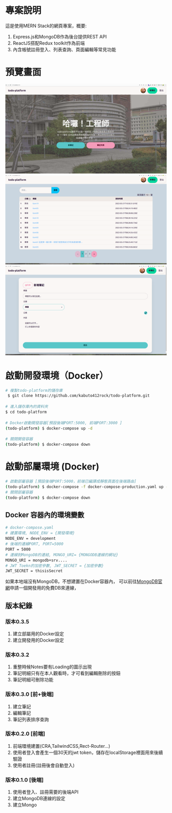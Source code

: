# 專案說明
這是使用MERN Stack的網頁專案，概要:
1. Express.js和MongoDB作為後台提供REST API
2. ReactJS搭配Redux toolkit作為前端
3. 內含帳號註冊登入、列表查詢、頁面編輯等常見功能

# 預覽畫面
![todo-platform的首頁](./imgs/home.png)
![todo-platform的列表](./imgs/notes.png)
![todo-platform的新增](./imgs/new-note.png)


# 啟動開發環境（Docker）
```bash
# 複製todo-platform的儲存庫
 $ git clone https://github.com/kabuto412rock/todo-platform.git

# 進入儲存庫內的資料夾
$ cd todo-platform 

# Docker啟動開發容器[預設後端PORT:5000, 前端PORT:3000 ]
(todo-platform) $ docker-compose up -d

# 關閉開發容器 
(todo-platform) $ docker-compose down
```

# 啟動部屬環境 (Docker)
```bash
# 啟動部屬容器 [預設後端PORT:5000，前端已編譯成靜態頁面在後端路由]
(todo-platform) $ docker-compose -f docker-compose-production.yaml up -d
# 關閉部屬容器
(todo-platform) $ docker-compose down

```


## Docker 容器內的環境變數
```bash
# docker-compose.yaml
# 建置環境, NODE_ENV = {開發環境}
NODE_ENV = development
# 後端的連線PORT, PORT=5000
PORT = 5000
# 連線到MongoDB的連結, MONGO_URI= {MONGODB連線的網址} 
MONGO_URI = mongodb+srv....
# JWT Toekn的加密參數, JWT_SECRET = {加密參數}
JWT_SECRET = thisisSecret
```

如果本地端沒有MongoDB，不想建置在Docker容器內，
可以前往[MongoDB官網](https://cloud.mongodb.com/)申請一個開發用的免費DB來連線，

## 版本紀錄
### 版本0.3.5
1. 建立部屬用的Docker設定
2. 建立開發用的Docker設定

### 版本0.3.2
1. 重整時候Notes要有Loading的圖示出現
2. 筆記明細只有在本人觀看時，才可看到編輯刪除的按鈕
3. 筆記明細可刪除功能

### 版本0.3.0 [前+後端]
1. 建立筆記
2. 編輯筆記
3. 筆記列表排序查詢

### 版本0.2.0 [前端]
1. 前端環境建置(CRA,TailwindCSS,Rect-Router...)
2. 使用者登入會產生一個30天的jwt token，儲存在localStorage裡面用來後續驗證
3. 使用者註冊(註冊後會自動登入)

### 版本0.1.0 [後端]
1. 使用者登入、註冊需要的後端API
2. 建立MongoDB連線的設定
3. 建立Mongo
